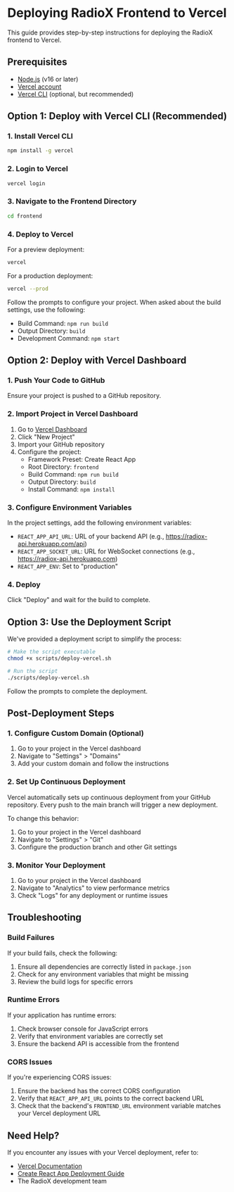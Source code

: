 # Deploying RadioX Frontend to Vercel

This guide provides step-by-step instructions for deploying the RadioX frontend to Vercel.

## Prerequisites

- [Node.js](https://nodejs.org/) (v16 or later)
- [Vercel account](https://vercel.com/signup)
- [Vercel CLI](https://vercel.com/cli) (optional, but recommended)

## Option 1: Deploy with Vercel CLI (Recommended)

### 1. Install Vercel CLI

```bash
npm install -g vercel
```

### 2. Login to Vercel

```bash
vercel login
```

### 3. Navigate to the Frontend Directory

```bash
cd frontend
```

### 4. Deploy to Vercel

For a preview deployment:

```bash
vercel
```

For a production deployment:

```bash
vercel --prod
```

Follow the prompts to configure your project. When asked about the build settings, use the following:

- Build Command: `npm run build`
- Output Directory: `build`
- Development Command: `npm start`

## Option 2: Deploy with Vercel Dashboard

### 1. Push Your Code to GitHub

Ensure your project is pushed to a GitHub repository.

### 2. Import Project in Vercel Dashboard

1. Go to [Vercel Dashboard](https://vercel.com/dashboard)
2. Click "New Project"
3. Import your GitHub repository
4. Configure the project:
   - Framework Preset: Create React App
   - Root Directory: `frontend`
   - Build Command: `npm run build`
   - Output Directory: `build`
   - Install Command: `npm install`

### 3. Configure Environment Variables

In the project settings, add the following environment variables:

- `REACT_APP_API_URL`: URL of your backend API (e.g., https://radiox-api.herokuapp.com/api)
- `REACT_APP_SOCKET_URL`: URL for WebSocket connections (e.g., https://radiox-api.herokuapp.com)
- `REACT_APP_ENV`: Set to "production"

### 4. Deploy

Click "Deploy" and wait for the build to complete.

## Option 3: Use the Deployment Script

We've provided a deployment script to simplify the process:

```bash
# Make the script executable
chmod +x scripts/deploy-vercel.sh

# Run the script
./scripts/deploy-vercel.sh
```

Follow the prompts to complete the deployment.

## Post-Deployment Steps

### 1. Configure Custom Domain (Optional)

1. Go to your project in the Vercel dashboard
2. Navigate to "Settings" > "Domains"
3. Add your custom domain and follow the instructions

### 2. Set Up Continuous Deployment

Vercel automatically sets up continuous deployment from your GitHub repository. Every push to the main branch will trigger a new deployment.

To change this behavior:
1. Go to your project in the Vercel dashboard
2. Navigate to "Settings" > "Git"
3. Configure the production branch and other Git settings

### 3. Monitor Your Deployment

1. Go to your project in the Vercel dashboard
2. Navigate to "Analytics" to view performance metrics
3. Check "Logs" for any deployment or runtime issues

## Troubleshooting

### Build Failures

If your build fails, check the following:

1. Ensure all dependencies are correctly listed in `package.json`
2. Check for any environment variables that might be missing
3. Review the build logs for specific errors

### Runtime Errors

If your application has runtime errors:

1. Check browser console for JavaScript errors
2. Verify that environment variables are correctly set
3. Ensure the backend API is accessible from the frontend

### CORS Issues

If you're experiencing CORS issues:

1. Ensure the backend has the correct CORS configuration
2. Verify that `REACT_APP_API_URL` points to the correct backend URL
3. Check that the backend's `FRONTEND_URL` environment variable matches your Vercel deployment URL

## Need Help?

If you encounter any issues with your Vercel deployment, refer to:

- [Vercel Documentation](https://vercel.com/docs)
- [Create React App Deployment Guide](https://create-react-app.dev/docs/deployment/)
- The RadioX development team
